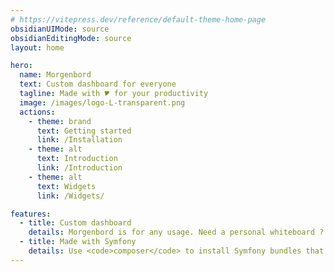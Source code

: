 ```yaml
---
# https://vitepress.dev/reference/default-theme-home-page
obsidianUIMode: source
obsidianEditingMode: source
layout: home

hero:
  name: Morgenbord
  text: Custom dashboard for everyone
  tagline: Made with 🎔 for your productivity
  image: /images/logo-L-transparent.png
  actions:
    - theme: brand
      text: Getting started
      link: /Installation
    - theme: alt
      text: Introduction
      link: /Introduction
    - theme: alt
      text: Widgets
      link: /Widgets/

features:
  - title: Custom dashboard
    details: Morgenbord is for any usage. Need a personal whiteboard ? Need a team board ? Need to monitor anything ?<br>Morgenbord is the perfect tool. Install existing widgets or create yours.<br><a href="./Introduction#what-is-morgenbord">What is Morgenbord ?</a>
  - title: Made with Symfony
    details: Use <code>composer</code> to install Symfony bundles that will automatically loads as widgets in your Morgenbord instance. You don't need to do more to make it work, but you can create so much more if you want, it's Symfony !<br>Sound magical, right ?
---
```

